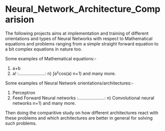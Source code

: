 # Neural_Network_Architecture_Comparision
The following projects aims at implementation and training of different orientations and types of Neural Networks 
with respect to Mathematical equations and problems ranging from a simple straight forward equation to a bit complex equations in nature too.

Some examples of Mathematical equations:-
1) a+b
2) a!
:.....................:
n) ∫a²cos(a)
n+1) and many more.

Some examples of Neural Network orientations/architectures:-
1) Perceptron
2) Feed Forward Neural networks
:.....................:
n) Convolutional neural networks
n+1) and many more.

Then doing the comparitive study on how different architectures react with these problems and which architectures are better in general for solving such problems.
